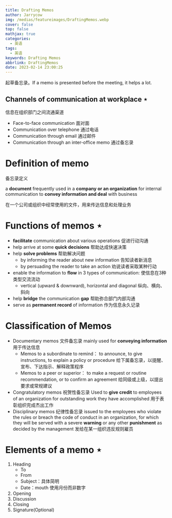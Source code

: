 ```yaml
---
title: Drafting Memos
author: Jarrycow
img: /medias/featureimages/DraftingMemos.webp
cover: false
top: false
mathjax: true
categories:
  - 英语
tags:
  - 英语
keywords: Drafting Memos
abbrlink: DraftingMemos
date: 2023-02-14 23:00:25
---
```


起草备忘录。If a memo is presented before the meeting, it helps a lot.

<!--more-->

## Channels of communication at workplace ⋆

信息在组织部门之间流通渠道

- Face-to-face communication  面对面
- Communication over telephone 通过电话
- Communication through email 通过邮件
- Communication through an inter-office memo 通过备忘录

# Definition of memo

备忘录定义

a **document** frequently used in a **company or an organization** for internal communication to **convey information and deal** with business

在一个公司或组织中经常使用的文件，用来传达信息和处理业务

# Functions of memos ⋆

- **facilitate** communication about various operations 促进行动沟通
- help arrive at some **quick decisions** 帮助达成快速决策
- help **solve problems** 帮助解决问题
  - by informing the reader about new information 告知读者新消息
  - by persuading the reader to take an action 劝说读者采取某种行动
- enable the information to **flow** in 3 types of communication: 使信息在3种类型交流流动
  - vertical (upward & downward), horizontal and diagonal 纵向、横向、斜向
- help **bridge** the communication **gap**  帮助弥合部门内部沟通
- serve as **permanent record** of information 作为信息永久记录

# Classification of Memos

- Documentary memos 文件备忘录
  mainly used for **conveying information** 用于传达信息
  - Memos to a subordinate to remind： to announce, to give instructions, to explain a policy or procedure 给下属备忘录，以提醒、宣布、下达指示、解释政策程序
  - Memos to a peer or superior： to make a request or routine recommendation, or to confirm an agreement 给同级或上级，以提出要求或常规建议
- Congratulatory memos 祝贺性备忘录
  Used to **give credit** to employees of an organization for outstanding work they have accomplished 用于表彰组织完成杰出工作
- Disciplinary memos 纪律性备忘录
  issued to the employees who violate the rules or breach the code of conduct in an organization, for which they will be served with a severe **warning** or any other **punishment** as decided by the management 发给在某一组织违反规则雇员

# Elements of a memo ⋆

1. Heading
   - To
   - From
   - Subject：具体简明
   - Date：mouth 使用月份而非数字
2. Opening
4. Discussion
5. Closing
6. Signature(Optional)

